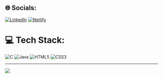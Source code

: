 
## 🌐 Socials:
[![LinkedIn](https://img.shields.io/badge/LinkedIn-%230077B5.svg?logo=linkedin&logoColor=white)](https://www.linkedin.com/in/om-makode-76858a251) 
[![Netlify](https://img.shields.io/badge/Netlify-%230077B5.svg?logo=Netlify&logoColor=white)]([https://www.linkedin.com/in/om-makode-76858a251](https://app.netlify.com/teams/om-makode/sites)) 

# 💻 Tech Stack:
![C](https://img.shields.io/badge/c-%2300599C.svg?style=for-the-badge&logo=c&logoColor=white) ![Java](https://img.shields.io/badge/java-%23ED8B00.svg?style=for-the-badge&logo=openjdk&logoColor=white) ![HTML5](https://img.shields.io/badge/html5-%23E34F26.svg?style=for-the-badge&logo=html5&logoColor=white) ![CSS3](https://img.shields.io/badge/css3-%231572B6.svg?style=for-the-badge&logo=css3&logoColor=white)

---
[![](https://visitcount.itsvg.in/api?id=om-makode&icon=0&color=0)](https://visitcount.itsvg.in)

<!-- Proudly created with GPRM ( https://gprm.itsvg.in ) -->
